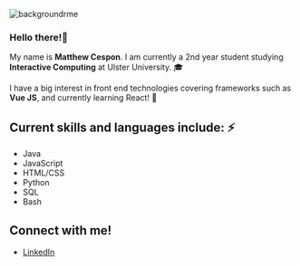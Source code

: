 ![backgroundrme](https://github.com/matthewcespon/matthewcespon/assets/98528639/a5e597f2-7526-408e-b514-fe6db8428afe)

### Hello there!👋 

My name is **Matthew Cespon**. I am currently a 2nd year student studying **Interactive Computing** at Ulster University. 🎓

I have a big interest in front end technologies covering frameworks such as **Vue JS**, and currently learning React! 📝

## Current skills and languages include: ⚡
+ Java
+ JavaScript
+ HTML/CSS
+ Python
+ SQL
+ Bash

## Connect with me!
+ [LinkedIn](https://www.linkedin.com/in/matthewcespon)


<!--
**matthewcespon/matthewcespon** is a ✨ _special_ ✨ repository because its `README.md` (this file) appears on your GitHub profile.

Here are some ideas to get you started:

- 🔭 I’m currently working on ...
- 🌱 I’m currently learning ...
- 👯 I’m looking to collaborate on ...
- 🤔 I’m looking for help with ...
- 💬 Ask me about ...
- 📫 How to reach me: ...
- 😄 Pronouns: ...
- ⚡ Fun fact: ...
-->
